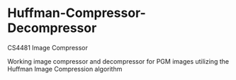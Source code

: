 # Huffman-Compressor-Decompressor
CS4481 Image Compressor

Working image compressor and decompressor for PGM images utilizing the Huffman Image Compression algorithm
